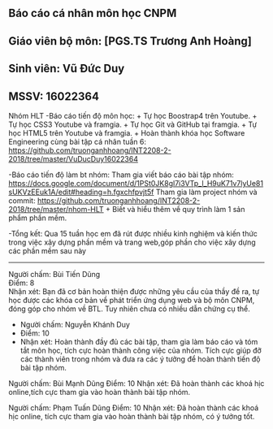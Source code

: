 ﻿## Báo cáo cá nhân môn học CNPM
## Giáo viên bộ môn: [PGS.TS Trương Anh Hoàng]
## Sinh viên: Vũ Đức Duy
## MSSV: 16022364
 Nhóm HLT
-Báo cáo tiến độ môn học: 
	+ Tự học Boostrap4 trên Youtube.
	+ Tự học CSS3 Youtube và framgia.
	+ Tự học Git và GitHub tại framgia.
	+ Tự học HTML5 trên Youtube và framgia.
	+ Hoàn thành khóa học Software Engineering cùng bài tập cá nhân tuần 6:
		https://github.com/truonganhhoang/INT2208-2-2018/tree/master/VuDucDuy16022364

-Báo cáo tiến độ làm bt nhóm:
 	Tham gia viết báo cáo bài tập nhóm: https://docs.google.com/document/d/1PSt0JK8gl7i3VTp_l_H9uK71v7lyUe81sUKVzEEuk1A/edit#heading=h.fgxchfpvjt5f
	Tham gia làm project nhóm và commit: https://github.com/truonganhhoang/INT2208-2-2018/tree/master/nhom-HLT
	+ Biết và hiểu thêm về quy trình làm 1 sản phẩm phần mềm.

-Tổng kết:
 Qua 15 tuần học em đã rút được nhiều kinh nghiệm và kiến thức trong việc xây dựng phần mềm và trang web,góp phần cho việc xây dựng các phần mềm sau này<br />

------
Người chấm: Bùi Tiến Dũng<br />
Điểm: 8<br />
Nhận xét: Bạn đã cơ bản hoàn thiện được những yêu cầu của thầy đề ra, tự học được các khóa cơ bản về phát triển ứng dụng web và bộ môn CNPM, đóng góp cho nhóm về BTL. Tuy nhiên chưa có nhiều dẫn chứng cụ thể.<br />

* Người chấm: Nguyễn Khánh Duy
* Điểm: 10
* Nhận xét: Hoàn thành đầy đủ các bài tập, tham gia làm báo cáo và tóm tắt môn học, tích cực hoàn thành công việc của nhóm. Tích cực giúp đỡ các thành viên trong nhóm và đưa ra các ý tưởng để hoàn thành tiến độ bài tập nhóm.

Người chấm: Bùi Mạnh Dũng
Điểm: 10
Nhận xét: Đã hoàn thành các khoá hịc online,tích cực tham gia vào hoàn thành bài tập nhóm.

Người chấm: Phạm Tuấn Dũng
Điểm: 10 
Nhận xét: Đã hoàn thành các khoá hịc online, tích cực tham gia vào hoàn thành bài tập nhóm, có ý tưởng tốt.
